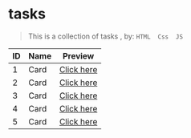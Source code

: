 # tasks

>This is a collection of tasks , by: `HTML  Css  JS`

|ID|Name|Preview|
|----|----|----|
|1|Card |[Click here ](https://mohammed9999-osama.github.io/tasks/card/)|
|2|Card |[Click here ](https://mohammed9999-osama.github.io/tasks/a-question/)|
|3|Card |[Click here ](https://mohammed9999-osama.github.io/tasks/counter/)|
|4|Card |[Click here ](https://mohammed9999-osama.github.io/tasks/bmi-calculator/)|
|5|Card |[Click here ](https://mohammed9999-osama.github.io/tasks/Navbar-project/)|


